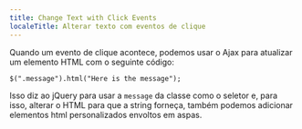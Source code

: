 ```yaml
---
title: Change Text with Click Events
localeTitle: Alterar texto com eventos de clique
---
```

Quando um evento de clique acontece, podemos usar o Ajax para atualizar um elemento HTML com o seguinte código:
```
$(".message").html("Here is the message"); 
```

Isso diz ao jQuery para usar a `message` da classe como o seletor e, para isso, alterar o HTML para que a string forneça, também podemos adicionar elementos html personalizados envoltos em aspas.